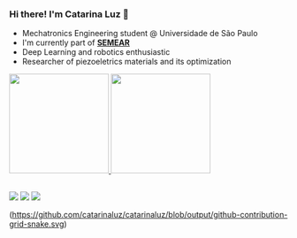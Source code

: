 ### Hi there! I'm Catarina Luz 👋

- Mechatronics Engineering student @ Universidade de São Paulo
- I'm currently part of **[SEMEAR]**
- Deep Learning and robotics enthusiastic
- Researcher of piezoeletrics materials and its optimization

<div>
  <a href="https://github.com/catarinaluz">
  <img height="180em" src="https://github-readme-stats.vercel.app/api?username=catarinaluz&show_icons=true&theme=gotham&include_all_commits=false&count_private=true"/>
    
    
  <img height="180em" src="https://github-readme-stats.vercel.app/api/top-langs/?username=catarinaluz&layout=compact&langs_count=6&theme=gotham&exclude_repo=Rocket.Q,podcastr-nlw5"/>
</div>


##
  
<div> 
  <a href = "mailto:catarinaluz@usp.br"><img src="https://img.shields.io/badge/-Gmail-%23333?style=for-the-badge&logo=gmail&logoColor=white" target="_blank"></a>
  <a href="https://www.linkedin.com/in/catarina-luz-6ba6b41b2/" target="_blank"><img src="https://img.shields.io/badge/-LinkedIn-%230077B5?style=for-the-badge&logo=linkedin&logoColor=white" target="_blank"></a>
  <a href="https://www.instagram.com/catarinaluzm/" target="_blank"><img src="https://img.shields.io/badge/-Instagram-%23E4405F?style=for-the-badge&logo=instagram&logoColor=white" target="_blank"></a>
 
 (https://github.com/catarinaluz/catarinaluz/blob/output/github-contribution-grid-snake.svg)
 
</div>

<!-- links -->

[SEMEAR]: https://github.com/Grupo-SEMEAR-USP "Grupo SEMEAR - EESC/USP"
